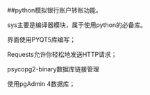 ##python模拟银行账户转账功能。

sys主要是编译器模块，属于使用python的必备库。

界面使用PYQT5库编写；

Requests允许你轻松地发送HTTP请求；

psycopg2-binary数据库链接管理

使用pgAdmin 4数据库；